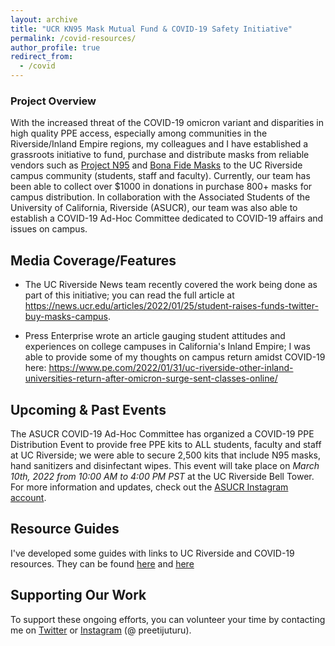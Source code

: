```yaml
---
layout: archive
title: "UCR KN95 Mask Mutual Fund & COVID-19 Safety Initiative"
permalink: /covid-resources/
author_profile: true
redirect_from:
  - /covid
---
```


### Project Overview

With the increased threat of the COVID-19 omicron variant and disparities in high quality PPE access, especially among communities in the Riverside/Inland Empire regions, my colleagues and I have established a grassroots initiative to fund, purchase and distribute masks from reliable vendors such as [Project N95](https://projectn95.org/) and [Bona Fide Masks](https://bonafidemasks.com/) to the UC Riverside campus community (students, staff and faculty). Currently, our team has been able to collect over $1000 in donations in purchase 800+ masks for campus distribution. In collaboration with the Associated Students of the University of California, Riverside (ASUCR), our team was also able to establish a COVID-19 Ad-Hoc Committee dedicated to COVID-19 affairs and issues on campus.

## Media Coverage/Features

- The UC Riverside News team recently covered the work being done as part of this initiative; you can read the full article at https://news.ucr.edu/articles/2022/01/25/student-raises-funds-twitter-buy-masks-campus. 

- Press Enterprise wrote an article gauging student attitudes and experiences on college campuses in California's Inland Empire; I was able to provide some of my thoughts on campus return amidst COVID-19 here: https://www.pe.com/2022/01/31/uc-riverside-other-inland-universities-return-after-omicron-surge-sent-classes-online/

## Upcoming & Past Events

The ASUCR COVID-19 Ad-Hoc Committee has organized a COVID-19 PPE Distribution Event to provide free PPE kits to ALL students, faculty and staff at UC Riverside; we were able to secure 2,500 kits that include N95 masks, hand sanitizers and disinfectant wipes. This event will take place on *March 10th, 2022 from 10:00 AM to 4:00 PM PST* at the UC Riverside Bell Tower. For more information and updates, check out the [ASUCR Instagram account](https://instagram.com/asucr).

## Resource Guides

I've developed some guides with links to UC Riverside and COVID-19 resources. They can be found [here](https://tinyurl.com/ucr-resource-guide) and [here](https://tinyurl.com/ucr-covid-resources)

## Supporting Our Work

To support these ongoing efforts, you can volunteer your time by contacting me on [Twitter](https://twitter.com/preetijuturu) or [Instagram](https://instagram.com/preetijuturu) (@ preetijuturu). 
